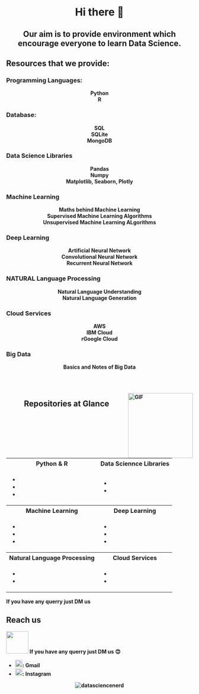 <h1 align="center"> Hi there 👋 </h1>

<h2 align="center">Our aim is to provide environment which encourage everyone to learn Data Science. <h2 align="center">
  
  ## Resources that we provide:
  
<h3>Programming Languages:</h3> 
  <p align="center">
 <b> Python<br>
 <b> R <br>
  
<h3>Database:</h3>
<p align="center">
 <b> SQL <br>
 <b> SQLite <br>
 <b> MongoDB <br>
 
<h3>Data Science Libraries</h3>
<p align="center">
 <b> Pandas<br>
 <b> Numpy<br>
 <b> Matplotlib, Seaborn, Plotly<br>
 
 <h3>Machine Learning</h3>
 <p align="center">
 <b> Maths behind Machine Learning<br>
 <b> Supervised Machine Learning Algorithms<br>
 <b> Unsupervised Machine Learning ALgorithms<br>
  
 <h3>Deep Learning</h3>
<p align="center">
  <b> Artificial Neural Network<br>
  <b>Convolutional Neural Network<br>
  <b>Recurrent Neural Network<br>
  
 <h3> NATURAL Language Processing</h3>
 <p align="center">
 <b> Natural Language Understanding</br>
 <b> Natural Language Generation<br>
  
  <h3> Cloud Services</h3>
  <p align="center">
  <b> AWS<br> 
  <b> IBM Cloud<br>
  <b>rGoogle Cloud<br>
  
  <h3> Big Data </h3>
  <p align="center">
  <b> Basics and Notes of Big Data
    
    
    
 <br><br>

<img align="right" alt="GIF" src="https://github.com/abhisheknaiidu/abhisheknaiidu/blob/master/code.gif?raw=true" width="175" height="175" />

<div align="center">
  
##  Repositories at Glance
<table>
  <tr>
    <th>Python & R</th>
    <th>Data Sciennce Libraries</th>
  </tr>
  <tr>
    <td> 
      <ul>
        <li></li> 
        <li></li>
       <li></li>
      </ul> 
    </td>
    <td>
     <ul>
      <li></li>
      <li></li>
     </ul>
     </td>
  <tr>
    <th>Machine Learning</th>
    <th>Deep Learning</th>
  </tr>
  <tr>
    <td>
      <ul>
        <li></li>
        <li></li>
        <li></li>
      </ul>
    </td>
    <td>
      <ul>
        <li></li>
       <li></li>
        <li></li>
      </ul>
    </td>
  <tr>
    <tr>
      <th>Natural Language Processing</th>
      <th>Cloud Services</th>
  </tr>
  <tr>
    <td> 
      <ul>
        <li></li> 
        <li></li>
             </ul> 
      <td>
      <ul>
        <li></li>
       <li></li>
        <li</li>
      </ul>
    </td>
</table>
</div>

If you have any querry just DM us

## Reach us
<img src="https://media.giphy.com/media/LnQjpWaON8nhr21vNW/giphy.gif" width="60"> <b>If you have any querry just DM us</b> 😊

- [<img target="_blank" src="https://www.flaticon.com/svg/static/icons/svg/732/732026.svg" width="20" height="20"/>](mailto:comm.datascience@gmail.com): Gmail <br>
- [<img target="_blank" src="https://cdn.jsdelivr.net/npm/simple-icons@v3/icons/instagram.svg" width="20" height="20"/>](https://www.instagram.com/datascience.nerd/): Instagram 


<p align="center"> 
  <img src="https://github-readme-stats.vercel.app/api?username=datasciencenerd&show_icons=true&theme=tokyonight" alt="datasciencenerd" />
    
  
  
